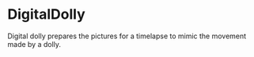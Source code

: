# DigitalDolly
Digital dolly prepares the pictures for a timelapse to mimic the movement made by a dolly.
